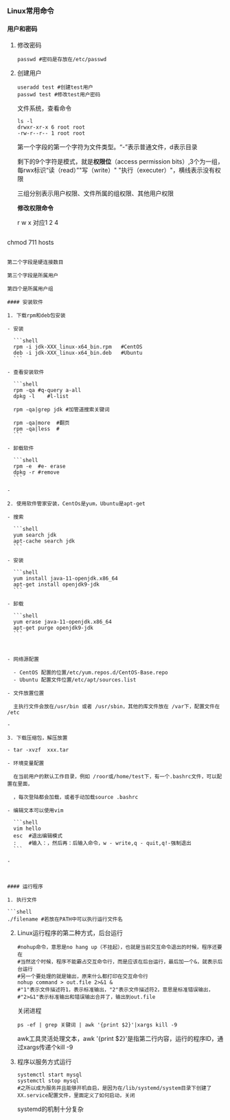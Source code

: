 ### Linux常用命令

#### 用户和密码

1. 修改密码

   ```shell
   passwd #密码是存放在/etc/passwd
   ```

2. 创建用户

   ```shell
   useradd test #创建test用户
   passwd test #修改test用户密码
   ```

   文件系统，查看命令

   ```shell
   ls -l 
   drwxr-xr-x 6 root root
   -rw-r--r-- 1 root root
   ```

   第一个字段的第一个字符为文件类型。“-”表示普通文件，d表示目录

   剩下的9个字符是模式，就是**权限位**（access permission bits）,3个为一组，每rwx标识“读（read）”"写（write）" "执行（executer）"，横线表示没有权限

   三组分别表示用户权限、文件所属的组权限、其他用户权限

   **修改权限命令**

   r w x 对应1 2 4
   
   ```shell
chmod 711 hosts
   ```

   第二个字段是硬连接数目

   第三个字段是所属用户
   
   第四个是所属用户组

#### 安装软件

1. 下载rpm和deb包安装

   - 安装

     ```shell
     rpm -i jdk-XXX_linux-x64_bin.rpm	#CentOS
     deb -i jdk-XXX_linux-x64_bin.deb	#Ubuntu
     ```

   - 查看安装软件

     ```shell
     rpm -qa #q-query a-all
     dpkg -l	#l-list
     
     rpm -qa|grep jdk #加管道搜索关键词
     
     rpm -qa|more  #翻页
     rpm -qa|less  #
     ```

   - 卸载软件

     ```shell
     rpm -e  #e- erase
     dpkg -r #remove
     ```

   - 

2. 使用软件管家安装，CentOs是yum，Ubuntu是apt-get

   - 搜索

     ```shell
     yum search jdk
     apt-cache search jdk
     ```

   - 安装

     ```shell
     yum install java-11-openjdk.x86_64
     apt-get install openjdk9-jdk
     ```

   - 卸载

     ```shell
     yum erase java-11-openjdk.x86_64
     apt-get purge openjdk9-jdk
     ```

     

   - 网络源配置

     - CentOS 配置的位置/etc/yum.repos.d/CentOS-Base.repo
     - Ubuntu 配置文件位置/etc/apt/sources.list

   - 文件放置位置

     主执行文件会放在/usr/bin 或者 /usr/sbin，其他的库文件放在 /var下，配置文件在 /etc

   - 

3. 下载压缩包，解压放置

   - tar -xvzf  xxx.tar

   - 环境变量配置

     在当前用户的默认工作目录，例如 /roor或/home/test下，有一个.bashrc文件，可以配置在里面，

     ，每次登陆都会加载，或者手动加载source	.bashrc

   - 编辑文本可以使用vim

     ```shell
     vim hello
     esc  #退出编辑模式
     :    #输入：，然后再：后输入命令，w - write,q - quit,q!-强制退出
     ```

   - 

   

#### 运行程序

1. 执行文件

   ```shell
   ./filename #若放在PATH中可以执行运行文件名
   ```

2. Linux运行程序的第二种方式，后台运行

   ```shell
   #nohup命令，意思是no hang up（不挂起），也就是当前交互命令退出的时候，程序还要在
   #当然这个时候，程序不能霸占交互命令行，而是应该在后台运行，最后加一个&，就表示后台运行
   #另一个要处理的就是输出，原来什么都打印在交互命令行
   nohup command > out.file 2>&1 &
   #"1"表示文件描述符1，表示标准输出，"2"表示文件描述符2，意思是标准错误输出，
   #"2>&1"表示标准输出和错误输出合并了，输出到out.file
   ```

   关闭进程

   ```shell
   ps -ef | grep 关键词 | awk '{print $2}'|xargs kill -9
   ```

   awk工具灵活处理文本，awk '{print $2}'是指第二行内容，运行的程序ID，通过xargs传递个kill -9

3. 程序以服务方式运行

   ```shell
   systemctl start mysql
   systemctl stop mysql
   #之所以成为服务并且能够开机自启，是因为在/lib/systemd/system目录下创建了XX.service配置文件，里面定义了如何启动，关闭
   ```

   systemd的机制十分复杂

​		

